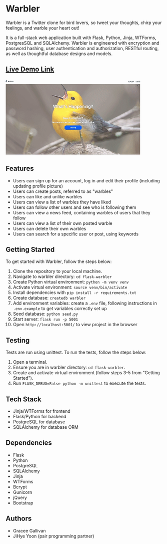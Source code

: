 # Warbler

Warbler is a Twitter clone for bird lovers, so tweet your thoughts, chirp your feelings, and warble your heart out!

It is a full-stack web application built with Flask, Python, Jinja, WTForms, PostgresSQL and SQLAlchemy. Warbler is engineered with encryption and password hashing, user authentication and authorization, RESTful routing, as well as thoughtful database designs and models.

## [Live Demo Link](https://warbler-zqd5.onrender.com/)

![Warbler Demo](static/warbler-demo.gif)

## Features

- Users can sign up for an account, log in and edit their profile (including updating profile picture)
- Users can create posts, referred to as "warbles"
- Users can like and unlike warbles
- Users can view a list of warbles they have liked
- Users can follow other users and see who is following them
- Users can view a news feed, containing warbles of users that they follow
- Users can view a list of their own posted warble
- Users can delete their own warbles
- Users can search for a specific user or post, using keywords

## Getting Started

To get started with Warbler, follow the steps below:

1. Clone the repository to your local machine.
2. Navigate to warbler directory: `cd flask-warbler`
3. Create Python virtual environment: `python -m venv venv`
4. Activate virtual environment: `source venv/bin/activate`
5. Install dependencies with `pip install -r requirements.txt`
6. Create database: `createdb warbler`
7. Add environment variables: create a `.env` file, following instructions in `.env.example` to get variables correctly set up
8. Seed database: `python seed.py`
9. Start server: `flask run -p 5001`
10. Open `http://localhost:5001/` to view project in the browser

## Testing

Tests are run using unittest. To run the tests, follow the steps below:

1. Open a terminal.
2. Ensure you are in warbler directory: `cd flask-warbler`.
3. Create and activate virtual environment (follow steps 3-5 from "Getting Started").
4. Run `FLASK_DEBUG=False python -m unittest` to execute the tests.

## Tech Stack

- Jinja/WTForms for frontend
- Flask/Python for backend
- PostgreSQL for database
- SQLAlchemy for database ORM

## Dependencies

- Flask
- Python
- PostgreSQL
- SQLAlchemy
- Jinja
- WTForms
- Bcrypt
- Gunicorn
- jQuery
- Bootstrap

## Authors

- Gracee Gallivan
- JiHye Yoon (pair programming partner)
